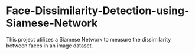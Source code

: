 # Face-Dissimilarity-Detection-using-Siamese-Network
This project utilizes a Siamese Network to measure the dissimilarity between faces in an image dataset. 
